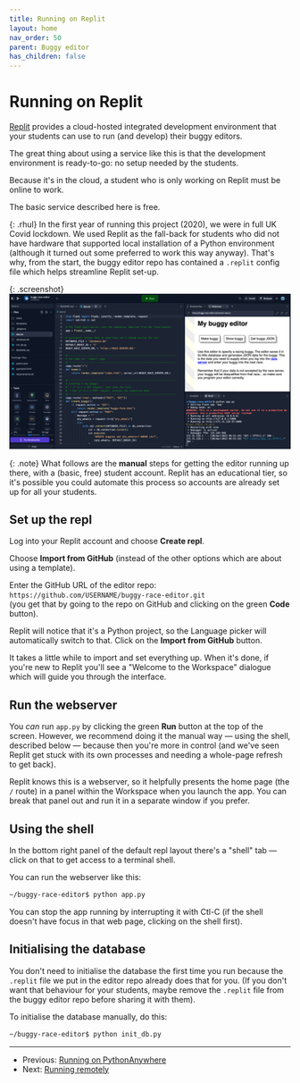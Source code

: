 ```yaml
---
title: Running on Replit
layout: home
nav_order: 50
parent: Buggy editor
has_children: false
---
```



# Running on Replit

[Replit](https://replit.com)
provides a cloud-hosted integrated development environment that your students
can use to run (and develop) their buggy editors.

The great thing about using a service like this is that the development
environment is ready-to-go: no setup needed by the students.

Because it's in the cloud, a student who is only working on Replit must
be online to work.

The basic service described here is free.

{: .rhul}
In the first year of running this project (2020), we were in full UK Covid
lockdown. We used Replit as the fall-back for students who did not have hardware
that supported local installation of a Python environment (although it turned
out some preferred to work this way anyway). That's why, from the start, the
buggy editor repo has contained a `.replit` config file which helps streamline
Replit set-up.

{: .screenshot}
![Screenshot of Replit running buggy-race-editor](/docs/img/screenshots/replit-buggy-racing.png)

{: .note}
What follows are the **manual** steps for getting the editor running up there,
with a (basic, free) student account. Replit has an educational tier, so it's
possible you could automate this process so accounts are already set up for all
your students.


## Set up the repl

Log into your Replit account and choose **Create repl**.

Choose **Import from GitHub** (instead of the other options which are about
using a template).

Enter the GitHub URL of the editor repo:  
`https://github.com/USERNAME/buggy-race-editor.git`  
(you get that by going to the repo on GitHub and clicking on the green **Code**
button).

Replit will notice that it's a Python project, so the Language picker will
automatically switch to that. Click on the **Import from GitHub** button.

It takes a little while to import and set everything up. When it's done, if
you're new to Replit you'll see a "Welcome to the Workspace" dialogue which will
guide you through the interface.

## Run the webserver

You _can_ run `app.py` by clicking the green **Run** button at the top of the
screen. However, we recommend doing it the manual way — using the shell,
described below — because then you're more in control (and we've seen Replit get
stuck with its own processes and needing a whole-page refresh to get back).

Replit knows this is a webserver, so it helpfully presents the home page (the
`/` route) in a panel within the Workspace when you launch the app. You can
break that panel out and run it in a separate window if you prefer.

## Using the shell

In the bottom right panel of the default repl layout there's a "shell" tab —
click on that to get access to a terminal shell.

You can run the webserver like this:

```bash
~/buggy-race-editor$ python app.py
```

You can stop the app running by interrupting it with Ctl-C (if the shell 
doesn't have focus in that web page, clicking on the shell first).

## Initialising the database

You don't need to initialise the database the first time you run because the
`.replit` file we put in the editor repo already does that for you. (If you
don't want that behaviour for your students, maybe remove the `.replit` file
from the buggy editor repo before sharing it with them). 

To initialise the database manually, do this:

```bash
~/buggy-race-editor$ python init_db.py
```

---
* Previous: [Running on PythonAnywhere](running-pythonanywhere)
* Next: [Running remotely](running-remote)

